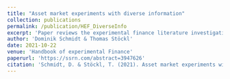 ```yaml
---
title: "Asset market experiments with diverse information"
collection: publications
permalink: /publication/HEF_DiverseInfo
excerpt: 'Paper reviews the experimental finance literature investigating markets with different information structures to better understand how these structures influence trader behavior and market outcomes.'
author: 'Dominik Schmidt & Thomas Stöckl'
date: 2021-10-22
venue: 'Handbook of experimental Finance'
paperurl: 'https://ssrn.com/abstract=3947626'
citation: 'Schmidt, D. & Stöckl, T. (2021). Asset market experiments with diverse information. In Füllbrunn, S., & Haruvy, E. (Eds.), <i>Handbook of experimenal Finance </i>, Edward Elgar Publishing, Forthcoming'
---
```


